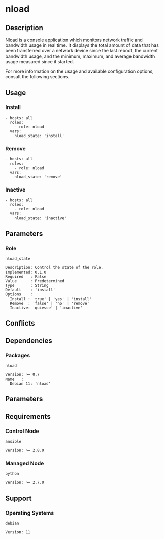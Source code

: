 # nload

## Description

Nload is a console application which monitors network traffic and bandwidth
usage in real time. It displays the total amount of data that has been
transferred over a network device since the last reboot, the current bandwidth
usage, and the minimum, maximum, and average bandwidth usage measured since it
started.

For more information on the usage and available configuration options,
consult the following sections.

## Usage

### Install

```
- hosts: all
  roles:
    - role: nload
  vars:
    nload_state: 'install'
```

### Remove

```
- hosts: all
  roles:
    - role: nload
  vars:
    nload_state: 'remove'
```

### Inactive

```
- hosts: all
  roles:
    - role: nload
  vars:
    nload_state: 'inactive'
```

## Parameters

### Role

`nload_state`

    Description: Control the state of the role.
    Implemented: 0.1.0
    Required   : False
    Value      : Predetermined
    Type       : String
    Default    : 'install'
    Options    :
      Install : 'true' | 'yes' | 'install'
      Remove  : 'false' | 'no' | 'remove'
      Inactive: 'quiesce' | 'inactive'

## Conflicts

## Dependencies

### Packages

`nload`

    Version: >= 0.7
    Name   :
      Debian 11: 'nload'

## Parameters

## Requirements

### Control Node

`ansible`

    Version: >= 2.8.0

### Managed Node

`python`

    Version: >= 2.7.0

## Support

### Operating Systems

`debian`

    Version: 11
